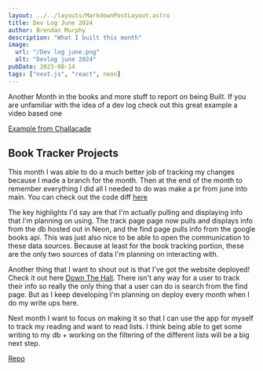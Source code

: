 ```yaml
---
layout: ../../layouts/MarkdownPostLayout.astro
title: Dev Log June 2024
author: Brendan Murphy
description: "What I built this month"
image:
  url: "/Dev log june.png"
  alt: "Devlog june 2024"
pubDate: 2023-08-14
tags: ["next.js", "react", neon]
---
```

Another Month in the books and more stuff to report on being Built. If you are unfamiliar with the idea of a dev log check out this great example a video based one

[Example from Challacade](https://www.youtube.com/watch?v=kTFPczDJIno)

## Book Tracker Projects
This month I was able to do a much better job of tracking my changes because I made a branch for the month. Then at the end of the month to remember everything I did all I needed to do was make a pr from june into main. You can check out the code diff [here](https://github.com/bmurf17/down-the-hall/pull/1)

The key highlights I'd say are that I'm actually pulling and displaying info that I'm planning on using. The track page page now pulls and displays info from the db hosted out in Neon, and the find page pulls info from the google books api. This was just also nice to be able to open the communication to these data sources. Because at least for the book tracking portion, these are the only two sources of data I'm planning on interacting with. 

Another thing that I want to shout out is that I've got the website deployed! Check it out here [Down The Hall](https://down-the-hall.vercel.app/). There isn't any way for a user to track their info so really the only thing that a user can do is search from the find page. But as I keep developing I'm planning on deploy every month when I do my write ups here.

Next month I want to focus on making it so that I can use the app for myself to track my reading and want to read lists. I think being able to get some writing to my db + working on the filtering of the different lists will be a big next step. 


[Repo](https://github.com/bmurf17/down-the-hall)
